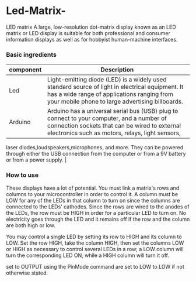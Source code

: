 # Led-Matrix-
LED matrix A large, low-resolution dot-matrix display known as an LED matrix or LED display is suitable for both professional and consumer information displays as well as for hobbyist human-machine interfaces.
### Basic ingredients
| component | Description |
| ----------- | ----------- |
| Led | Light-emitting diode (LED) is a widely used standard source of light in electrical equipment. It has a wide range of applications ranging from your mobile phone to large advertising billboards. |
| Arduino | Arduino has a universal serial bus (USB) plug to connect to your computer, and a number of connection sockets that can be wired to external electronics such as motors, relays, light sensors,
laser diodes,loudspeakers,microphones, and  more.
They can be powered through either the USB connection from the computer or from a 9V battery or from a power supply. |

### How to use

These displays have a lot of potential. You must link a matrix's rows and columns to your microcontroller in order to control it. A column must be LOW for any of the LEDs in that column to turn on since the columns are connected to the LEDs' cathodes. Since the rows are wired to the anodes of the LEDs, the row must be HIGH in order for a particular LED to turn on. No electricity goes through the LED and it remains off if the row and the column are both high or low.



You may control a single LED by setting its row to HIGH and its column to LOW. Set the row HIGH, take the column HIGH, then set the columns LOW or HIGH as necessary to control several LEDs in a row; a LOW column will turn the corresponding LED ON, while a HIGH column will turn it off.

set to OUTPUT using the PinMode command are set to LOW to LOW if not otherwise stated.
